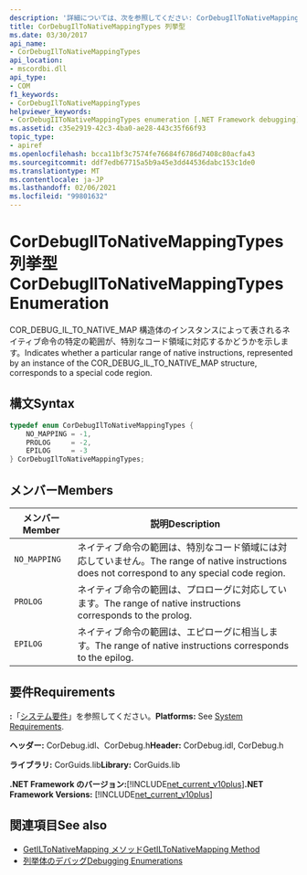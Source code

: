 ```yaml
---
description: '詳細については、次を参照してください: CorDebugIlToNativeMappingTypes 列挙型'
title: CorDebugIlToNativeMappingTypes 列挙型
ms.date: 03/30/2017
api_name:
- CorDebugIlToNativeMappingTypes
api_location:
- mscordbi.dll
api_type:
- COM
f1_keywords:
- CorDebugIlToNativeMappingTypes
helpviewer_keywords:
- CorDebugIIToNativeMappingTypes enumeration [.NET Framework debugging]
ms.assetid: c35e2919-42c3-4ba0-ae28-443c35f66f93
topic_type:
- apiref
ms.openlocfilehash: bcca11bf3c7574fe76684f6786d7408c80acfa43
ms.sourcegitcommit: ddf7edb67715a5b9a45e3dd44536dabc153c1de0
ms.translationtype: MT
ms.contentlocale: ja-JP
ms.lasthandoff: 02/06/2021
ms.locfileid: "99801632"
---
```

# <a name="cordebugiltonativemappingtypes-enumeration"></a><span data-ttu-id="489c6-103">CorDebugIlToNativeMappingTypes 列挙型</span><span class="sxs-lookup"><span data-stu-id="489c6-103">CorDebugIlToNativeMappingTypes Enumeration</span></span>

<span data-ttu-id="489c6-104">COR_DEBUG_IL_TO_NATIVE_MAP 構造体のインスタンスによって表されるネイティブ命令の特定の範囲が、特別なコード領域に対応するかどうかを示します。</span><span class="sxs-lookup"><span data-stu-id="489c6-104">Indicates whether a particular range of native instructions, represented by an instance of the COR_DEBUG_IL_TO_NATIVE_MAP structure, corresponds to a special code region.</span></span>  
  
## <a name="syntax"></a><span data-ttu-id="489c6-105">構文</span><span class="sxs-lookup"><span data-stu-id="489c6-105">Syntax</span></span>  
  
```cpp  
typedef enum CorDebugIlToNativeMappingTypes {  
    NO_MAPPING = -1,  
    PROLOG     = -2,  
    EPILOG     = -3  
} CorDebugIlToNativeMappingTypes;  
```  
  
## <a name="members"></a><span data-ttu-id="489c6-106">メンバー</span><span class="sxs-lookup"><span data-stu-id="489c6-106">Members</span></span>  
  
|<span data-ttu-id="489c6-107">メンバー</span><span class="sxs-lookup"><span data-stu-id="489c6-107">Member</span></span>|<span data-ttu-id="489c6-108">説明</span><span class="sxs-lookup"><span data-stu-id="489c6-108">Description</span></span>|  
|------------|-----------------|  
|`NO_MAPPING`|<span data-ttu-id="489c6-109">ネイティブ命令の範囲は、特別なコード領域には対応していません。</span><span class="sxs-lookup"><span data-stu-id="489c6-109">The range of native instructions does not correspond to any special code region.</span></span>|  
|`PROLOG`|<span data-ttu-id="489c6-110">ネイティブ命令の範囲は、プロローグに対応しています。</span><span class="sxs-lookup"><span data-stu-id="489c6-110">The range of native instructions corresponds to the prolog.</span></span>|  
|`EPILOG`|<span data-ttu-id="489c6-111">ネイティブ命令の範囲は、エピローグに相当します。</span><span class="sxs-lookup"><span data-stu-id="489c6-111">The range of native instructions corresponds to the epilog.</span></span>|  
  
## <a name="requirements"></a><span data-ttu-id="489c6-112">要件</span><span class="sxs-lookup"><span data-stu-id="489c6-112">Requirements</span></span>  

 <span data-ttu-id="489c6-113">**:**「[システム要件](../../get-started/system-requirements.md)」を参照してください。</span><span class="sxs-lookup"><span data-stu-id="489c6-113">**Platforms:** See [System Requirements](../../get-started/system-requirements.md).</span></span>  
  
 <span data-ttu-id="489c6-114">**ヘッダー:** CorDebug.idl、CorDebug.h</span><span class="sxs-lookup"><span data-stu-id="489c6-114">**Header:** CorDebug.idl, CorDebug.h</span></span>  
  
 <span data-ttu-id="489c6-115">**ライブラリ:** CorGuids.lib</span><span class="sxs-lookup"><span data-stu-id="489c6-115">**Library:** CorGuids.lib</span></span>  
  
 <span data-ttu-id="489c6-116">**.NET Framework のバージョン:**[!INCLUDE[net_current_v10plus](../../../../includes/net-current-v10plus-md.md)]</span><span class="sxs-lookup"><span data-stu-id="489c6-116">**.NET Framework Versions:** [!INCLUDE[net_current_v10plus](../../../../includes/net-current-v10plus-md.md)]</span></span>  
  
## <a name="see-also"></a><span data-ttu-id="489c6-117">関連項目</span><span class="sxs-lookup"><span data-stu-id="489c6-117">See also</span></span>

- [<span data-ttu-id="489c6-118">GetILToNativeMapping メソッド</span><span class="sxs-lookup"><span data-stu-id="489c6-118">GetILToNativeMapping Method</span></span>](icordebugcode-getiltonativemapping-method.md)
- [<span data-ttu-id="489c6-119">列挙体のデバッグ</span><span class="sxs-lookup"><span data-stu-id="489c6-119">Debugging Enumerations</span></span>](debugging-enumerations.md)
